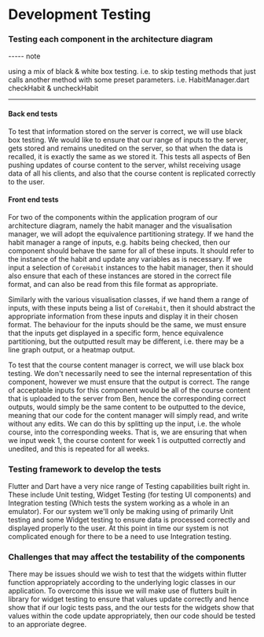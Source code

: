# Development Testing

### Testing each component in the architecture diagram

----- note

using a mix of black & white box testing. i.e. to skip testing methods that just calls another method with some preset parameters. i.e. HabitManager.dart checkHabit & uncheckHabit

-----

#### Back end tests

To test that information stored on the server is correct, we will use black box testing. We would like to ensure that our range of inputs to the server, gets stored and remains unedited on the server, so that when the data is recalled, it is exactly the same as we stored it. This tests all aspects of Ben pushing updates of course content to the server, whilst receiving usage data of all his clients, and also that the course content is replicated correctly to the user.

#### Front end tests

For two of the components within the application program of our architecture diagram, namely the habit manager and the visualisation manager, we will adopt the equivalence partitioning strategy. If we hand the habit manager a range of inputs, e.g. habits being checked, then our component should behave the same for all of these inputs. It should refer to the instance of the habit and update any variables as is necessary. If we input a selection of `CoreHabit` instances to the habit manager, then it should also ensure that each of these instances are stored in the correct file format, and can also be read from this file format as appropriate.

Similarly with the various visualisation classes, if we hand them a range of inputs, with these inputs being a list of `CoreHabit`, then it should abstract the appropriate information from these inputs and display it in their chosen format. The behaviour for the inputs should be the same, we must ensure that the inputs get displayed in a specific form, hence equivalence partitioning, but the outputted result may be different, i.e. there may be a line graph output, or a heatmap output.

To test that the course content manager is correct, we will use black box testing. We don't necessarily need to see the internal representation of this component, however we must ensure that the output is correct. The range of acceptable inputs for this component would be all of the course content that is uploaded to the server from Ben, hence the corresponding correct outputs, would simply be the same content to be outputted to the device, meaning that our code for the content manager will simply read, and write without any edits. We can do this by splitting up the input, i.e. the whole course, into the corresponding weeks. That is, we are ensuring that when we input week 1, the course content for week 1 is outputted correctly and unedited, and this is repeated for all weeks.

### Testing framework to develop the tests

Flutter and Dart have a very nice range of Testing capabilities built right in. These include Unit testing, Widget Testing (for testing UI components) and Integration testing (Which tests the system working as a whole in an emulator). For our system we'll only be making using of primarily Unit testing and some Widget testing to ensure data is processed correctly and displayed properly to the user. At this point in time our system is not complicated enough for there to be a need to use Integration testing.

### Challenges that may affect the testability of the components

There may be issues should we wish to test that the widgets within flutter function appropriately according to the underlying logic classes in our application. To overcome this issue we will make use of flutters built in library for widget testing to ensure that values update correctly and hence show that if our logic tests pass, and the our tests for the widgets show that values within the code update appropriately, then our code should be tested to an approriate degree.



